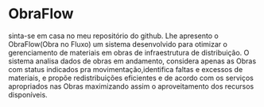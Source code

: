 # ObraFlow
sinta-se em casa no meu repositório do github. Lhe apresento o ObraFlow(Obra no Fluxo) um sistema desenvolvido para otimizar o gerenciamento de materiais em obras de infraestrutura de distribuição. O sistema analisa dados de obras em andamento, considera apenas as Obras com status indicados pra movimentação,identifica faltas e excessos de materiais, e propõe redistribuições eficientes e de acordo com os serviços apropriados nas Obras maximizando assim o aproveitamento dos recursos disponíveis.
